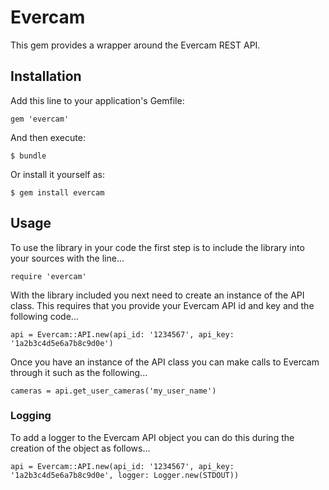 # Evercam

This gem provides a wrapper around the Evercam REST API.

## Installation

Add this line to your application's Gemfile:

    gem 'evercam'

And then execute:

    $ bundle

Or install it yourself as:

    $ gem install evercam

## Usage

To use the library in your code the first step is to include the library into
your sources with the line...

    require 'evercam'

With the library included you next need to create an instance of the API class.
This requires that you provide your Evercam API id and key and the following
code...

    api = Evercam::API.new(api_id: '1234567', api_key: '1a2b3c4d5e6a7b8c9d0e')

Once you have an instance of the API class you can make calls to Evercam through
it such as the following...

    cameras = api.get_user_cameras('my_user_name')

### Logging

To add a logger to the Evercam API object you can do this during the creation
of the object as follows...

    api = Evercam::API.new(api_id: '1234567', api_key: '1a2b3c4d5e6a7b8c9d0e', logger: Logger.new(STDOUT))
